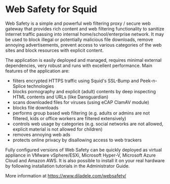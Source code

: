 Web Safety for Squid
====================

Web Safety is a simple and powerful web filtering proxy / secure web gateway that provides rich content and web filtering functionality to sanitize Internet traffic passing into internal home/school/enterprise network. It may be used to block illegal or potentially malicious file downloads, remove annoying advertisements, prevent access to various categories of the web sites and block resources with explicit content.

The application is easily deployed and managed, requires minimal external dependencies, very robust and runs with excellent performance.
Main features of the application are:

- filters encrypted HTTPS traffic using Squid's SSL-Bump and Peek-n-Splice technologies
- blocks pornography and explicit (adult) contents by deep inspecting HTML contents and URLs (like Dansguardian)
- scans downloaded files for viruses (using eCAP ClamAV module)
- blocks file downloads
- performs group based web filtering (e.g. adults or admins are not filtered, kids or office workers are filtered extensively)
- controls web usage by categories (e.g. social networks are not allowed, explicit material is not allowed for children)
- removes annoying web ads 
- protects online privacy by disallowing access to web trackers

Fully configured versions of Web Safety can be quickly deployed as virtual appliance in VMware vSphere/ESXi, Microsoft Hyper-V, Microsoft Azure Cloud and Amazon AWS. It is also possible to install it on your real hardware by following installation tutorials in the Administrator Guide.

More information at https://www.diladele.com/websafety/
